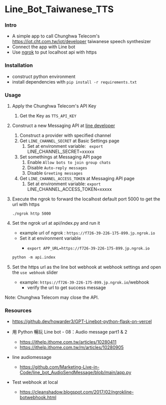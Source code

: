 # Line_Bot_Taiwanese_TTS

### Intro

- A simple app to call Chunghwa Telecom's https://iot.cht.com.tw/iot/developer taiwanese speech synthesizer
- Connect the app with Line bot
- Use [ngrok](https://ngrok.com/) to put localhost api with https

### Installation

- construct python environment
- install dependencies with `pip install -r requirements.txt`

### Usage

1. Apply the Chunghwa Telecom's API Key

   1. Get the Key as `TTS_API_KEY`
2. Construct a new Messaging API at [line developer](https://developers.line.biz/zh-hant/)

   1. Construct a provider with specified channel
   2. Get `LINE_CHANNEL_SECRET` at Basic Settings page
      1. Set at environment variable: ` export` LINE_CHANNEL_SECRET=xxxxx
   3. Set somethings at Messaging API page
      1. Enable `Allow bots to join group chats`
      2. Disable `Auto-reply messages`
      3. Disable `Greeting messages`
   4. Get `LINE_CHANNEL_ACCESS_TOKEN` at Messaging API page
      1. Set at environment variable: `export `LINE_CHANNEL_ACCESS_TOKEN=xxxxx
3. Execute the ngrok to forward the localhost default port 5000 to get the url with https

   ```
   ./ngrok http 5000
   ```
4. Set the ngrok url at api/index.py and run it

   - example url of ngrok : `https://f726-39-226-175-899.jp.ngrok.io`
   - Set it at environment variable
     - ```
       export APP_URL=https://f726-39-226-175-899.jp.ngrok.io
       ```

   ```python
   python -m api.index
   ```
5. Set the https url as the line bot webhook at webhook settings and open the `use webhook` slider

   - example: `https://f726-39-226-175-899.jp.ngrok.io`/webhook
     - verify the url to get success message

Note: Chunghwa Telecom may close the API.

### Resources

- https://github.dev/howarder3/GPT-Linebot-python-flask-on-vercel
- 用 Python 暢玩 Line bot - 08：Audio message part1 & 2

  - https://ithelp.ithome.com.tw/articles/10280411
  - https://ithelp.ithome.com.tw/m/articles/10280905
- line audiomessage

  - https://github.com/Marketing-Live-in-Code/line_bot_AudioSendMessage/blob/main/app.py
- Test webhook at local

  - https://cleanshadow.blogspot.com/2017/02/ngrokline-botwebhook.html
